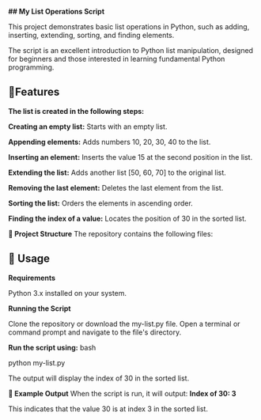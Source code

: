 **## My List Operations Script**

This project demonstrates basic list operations in Python, such as adding, inserting, extending, sorting, and finding elements.

The script is an excellent introduction to Python list manipulation, designed for beginners and those interested in learning fundamental Python programming.

## **📜Features**

**The list is created in the following steps:**

**Creating an empty list:** Starts with an empty list.

**Appending elements:** Adds numbers 10, 20, 30, 40 to the list.

**Inserting an element:** Inserts the value 15 at the second position in the list.

**Extending the list:** Adds another list [50, 60, 70] to the original list.

**Removing the last element:** Deletes the last element from the list.

**Sorting the list:** Orders the elements in ascending order.

**Finding the index of a value:** Locates the position of 30 in the sorted list.

**📂 Project Structure**
The repository contains the following files:

## 🚀 Usage

**Requirements**

Python 3.x installed on your system.

**Running the Script**

Clone the repository or download the my-list.py file.
Open a terminal or command prompt and navigate to the file's directory.

**Run the script using:**
bash

python my-list.py

The output will display the index of 30 in the sorted list.

**📝 Example Output**
When the script is run, it will output:
**Index of 30: 3**

This indicates that the value 30 is at index 3 in the sorted list.
